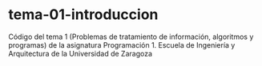 # tema-01-introduccion
 Código del tema 1 (Problemas de tratamiento de información, algoritmos y programas) de la asignatura Programación 1. Escuela de Ingeniería y Arquitectura de la Universidad de Zaragoza
